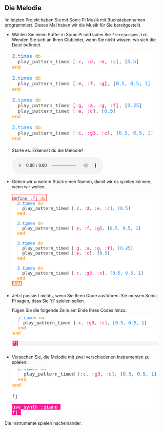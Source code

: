 ## Die Melodie

Im letzten Projekt haben Sie mit Sonic Pi Musik mit Buchstabennamen programmiert. Dieses Mal haben wir die Musik für Sie bereitgestellt.

+ Wählen Sie einen Puffer in Sonic Pi und laden Sie `frerejacques.txt`. Wenden Sie sich an Ihren Clubleiter, wenn Sie nicht wissen, wo sich die Datei befindet.
    
    ![Screenshot](images/round-starter.png)
    
    Starte es. Erkennst du die Melodie?
    
    <div id="audio-preview" class="pdf-hidden">
      <audio controls preload> <source src="resources/frerejacques1.mp3" type="audio/mpeg"> Ihr Browser unterstützt das <code>Audio-</code> Element nicht. </audio>
    </div>
+ Geben wir unserem Stück einen Namen, damit wir es spielen können, wenn wir wollen.
    
    ![screenshot](images/round-define.png)

+ Jetzt passiert nichts, wenn Sie Ihren Code ausführen. Sie müssen Sonic Pi sagen, dass Sie 'fj' spielen sollen.
    
    Fügen Sie die folgende Zeile am Ende Ihres Codes hinzu:
    
    ![Screenshot](images/round-part1.png)

+ Versuchen Sie, die Melodie mit zwei verschiedenen Instrumenten zu spielen:
    
    ![screenshot](images/round-part2.png)

Die Instrumente spielen nacheinander.